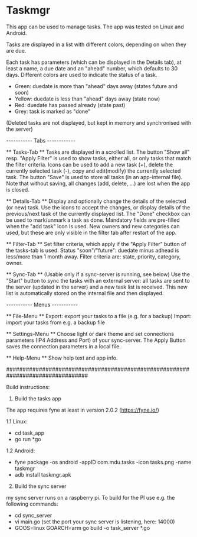 # Taskmgr

This app can be used to manage tasks.
The app was tested on Linux and Android.

Tasks are displayed in a list with different colors, depending on when they are due.


Each task has parameters (which can be displayed in the Details tab), at least a name, a due date and an "ahead" number, which defaults to 30 days.
Different colors are used to indicate the status of a task.
- Green:  duedate is more than 
          "ahead" days away 
          (states future and soon)
- Yellow: duedate is less than 
          "ahead" days away (state now)
- Red:    duedate has passed already
          (state past)
- Grey:   task is marked as "done"

(Deleted tasks are not displayed, but kept in memory and synchronised with the server)



----------- Tabs ------------

** Tasks-Tab **
Tasks are displayed in a scrolled list. The button "Show all" resp. "Apply Filter" is used to show tasks, either all, or only tasks that match the filter criteria.
Icons can be used to add a new task (+), delete the currently selected task (-), copy and edit(modify) the currently selected task. 
The button "Save" is used to store all tasks (in an app-internal file). Note that without saving, all changes (add, delete, ...) are lost when the app is closed.

** Details-Tab **
Display and optionally change the details of the selected (or new) task. Use the icons to accept the changes, or display details of the previous/next task of the currently displayed list.
The "Done" checkbox can be used to mark/unmark a task as done.
Mandatory fields are pre-filled when the "add task" icon is used.
New owners and new categories can used, but these are only visible in the filter tab after restart of the app.

** Filter-Tab **
Set filter criteria, which apply if the "Apply Filter" button of the tasks-tab is used.
Status "soon"/"future": duedate minus adhead is less/more than 1 month away.
Filter criteria are: state, priority, category, owner.

** Sync-Tab **
(Usable only if a sync-server is running, see below)
Use the "Start" button to sync the tasks with an external server: all tasks are sent to the server (updated in the server) and a new task list is received. This new list is automatically stored on the internal file and then displayed.


----------- Menus -----------

** File-Menu **
Export: export your tasks to a file (e.g. for a backup)
Import: import your tasks from e.g. a backup file

** Settings-Menu **
Choose light or dark theme and set connections parameters (IP4 Address and Port) of your sync-server. 
The Apply Button saves the connection parameters in a local file.

** Help-Menu **
Show help text and app info.




#################################################################################

Build instructions:

1. Build the tasks app 

The app requires fyne at least in version 2.0.2  (https://fyne.io/)

1.1 Linux: 

- cd task_app
- go run *go

1.2 Android:

- fyne package -os android -appID com.mdu.tasks -icon tasks.png -name taskmgr
- adb install taskmgr.apk


2. Build the sync server

my sync server runs on a raspberry pi. 
To build for the PI use e.g. the following commands:

- cd sync_server
- vi main.go (set the port your sync server is listening, here: 14000)
- GOOS=linux GOARCH=arm go build -o task_server  *.go
